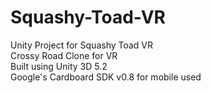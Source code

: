 # Squashy-Toad-VR
Unity Project for Squashy Toad VR <br>
Crossy Road Clone for VR<br>
Built using Unity 3D 5.2<br>
Google's Cardboard SDK v0.8 for mobile used<br> 
